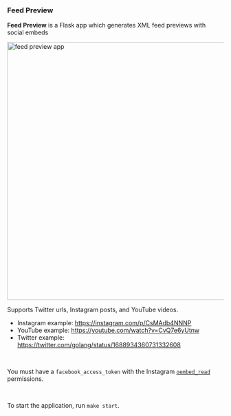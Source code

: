 ### Feed Preview

**Feed Preview** is a Flask app which generates XML feed previews with social embeds

<img alt="feed preview app" width="600" src="https://github.com/Media-Platforms/feed-management-service/assets/6523726/2c1fed0b-07ae-4539-9869-a397b86bd5a4" />

<br />

Supports Twitter urls, Instagram posts, and YouTube videos.
- Instagram example: https://instagram.com/p/CsMAdb4NNNP
- YouTube example: https://youtube.com/watch?v=CvQ7e6yUtnw
- Twitter example: https://twitter.com/golang/status/1688934360731332608

<br />

You must have a `facebook_access_token` with the Instagram [`oembed_read`](https://developers.facebook.com/docs/graph-api/reference/instagram-oembed/) permissions.

<br />

To start the application, run `make start`.

